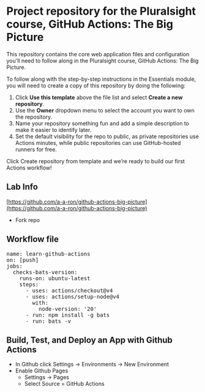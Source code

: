 # Project repository for the Pluralsight course, GitHub Actions: The Big Picture

This repository contains the core web application files and configuration you'll need to follow along in the Pluralsight course, GitHub Actions: The Big Picture.

To follow along with the step-by-step instructions in the Essentials module, you will need to create a copy of this repository by doing the following:
1. Click **Use this template** above the file list and select **Create a new repository**.
2. Use the **Owner** dropdown menu to select the account you want to own the repository. 
3. Name your repository something fun and add a simple description to make it easier to identify later.
4. Set the default visibility for the repo to public, as private repositories use Actions minutes, while public repositories can use GitHub-hosted runners for free.

Click Create repository from template and we’re ready to build our first Actions workflow!

## Lab Info
[https://github.com/a-a-ron/github-actions-big-picture](https://github.com/a-a-ron/github-actions-big-picture)
- Fork repo

## Workflow file
<pre>
name: learn-github-actions
on: [push]
jobs:
  checks-bats-version:
    runs-on: ubuntu-latest
    steps:
      - uses: actions/checkout@v4
      - uses: actions/setup-node@v4
        with:
          node-version: '20'
      - run: npm install -g bats
      - run: bats -v
</pre>

## Build, Test, and Deploy an App with Github Actions
- In Github click Settings -> Environments -> New Environment
- Enable Github Pages
    - Settings -> Pages
    - Select Source = GitHub Actions
